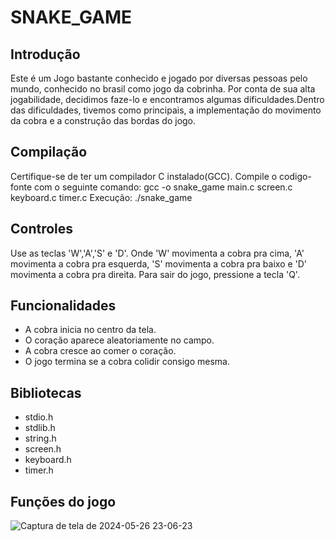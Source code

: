 # SNAKE_GAME

## Introdução
Este é um Jogo bastante conhecido e jogado por diversas pessoas pelo mundo, conhecido no brasil como jogo da cobrinha. Por conta de sua alta jogabilidade, decidimos faze-lo e encontramos algumas dificuldades.Dentro das dificuldades, tivemos como principais, a implementação do movimento da cobra e a construção das bordas do jogo.
## Compilação
Certifique-se de ter um compilador C instalado(GCC). Compile o codigo-fonte com o seguinte comando:
gcc -o snake_game main.c screen.c keyboard.c timer.c
Execução: ./snake_game
## Controles
Use as teclas 'W','A','S' e 'D'. Onde 'W' movimenta a cobra pra cima, 'A' movimenta a cobra pra esquerda, 'S' movimenta a cobra pra baixo e 'D' movimenta a cobra pra direita.
Para sair do jogo, pressione a tecla 'Q'.
## Funcionalidades
- A cobra inicia no centro da tela.
- O coração aparece aleatoriamente no campo.
- A cobra cresce ao comer o coração.
- O jogo termina se a cobra colidir consigo mesma.
## Bibliotecas
- stdio.h
- stdlib.h
- string.h
- screen.h
- keyboard.h
- timer.h
## Funções do jogo
![Captura de tela de 2024-05-26 23-06-23](https://github.com/Ebn0511/snake_game/assets/133618722/93b7746c-bcfc-45ab-b64d-9bd59f3b3107)

